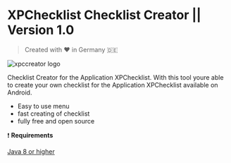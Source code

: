 # XPChecklist Checklist Creator || Version 1.0

> Created with :heart: in Germany :de:

![xpccreator logo](https://i.imgur.com/fBL5WBJ.jpg)

Checklist Creator for the Application XPChecklist. With this tool youre able to create your own checklist for the Application XPChecklist available on Android.

- Easy to use menu
- fast creating of checklist
- fully free and open source

:exclamation: **Requirements**

[Java 8 or higher](https://java.com/de/download/)
